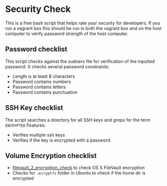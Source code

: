 # Security Check
This is a free bash script that helps rate your security for developers.
If you run a vagrant box this should be run in both the vagrant box and on the host computer to verify password strength of the host computer.


## Password checklist
This script checks against the sudoers file for verification of the inputted password.
It checks several password constraints:
- Length is at least 8 characters
- Password contains numbers
- Password contains letters
- Password contains punctuation

## SSH Key checklist
The script searches a directory for all SSH keys and greps for the term `ENCRYPTED`
Features:
- Verifies multiple ssh keys
- Verifies if the key is encrypted with a password

## Volume Encryption checklist
- [filevault_2_encryption_check](https://github.com/rtrouton/rtrouton_scripts/tree/master/rtrouton_scripts/filevault_2_encryption_check) to check OS X FileVault encryption
- Checks for `.ecryptfs` folder in Ubuntu to check if the home dir is encrypted
